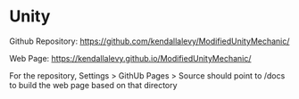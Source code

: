 # Unity #
Github Repository: https://github.com/kendallalevy/ModifiedUnityMechanic/

Web Page: https://kendallalevy.github.io/ModifiedUnityMechanic/

For the repository, Settings > GithUb Pages > Source should point to /docs to build the web page based on that directory
